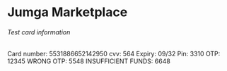 # Jumga Marketplace

###### Test card information

Card number: 5531886652142950
cvv: 564
Expiry: 09/32
Pin: 3310
OTP: 12345
WRONG OTP: 5548
INSUFFICIENT FUNDS: 6648
